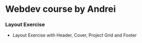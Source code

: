 # Webdev course by Andrei

### Layout Exercise
* Layout Exercise with Header, Cover, Project Grid and Footer